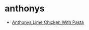 # anthonys

 * [Anthonys Lime Chicken With Pasta](../../index/a/anthonys-lime-chicken-with-pasta.json)
